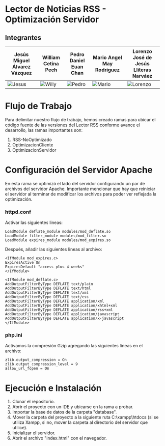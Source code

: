 # Lector de Noticias RSS - Optimización Servidor

## Integrantes

| Jesús Miguel Álvarez Vázquez            | William Cetina Pech                        | Pedro Daniel Euan Chan                     | Mario Angel May Rodriguez                  | Lorenzo José de Jesús Lliteras Narváez      |
| ------------------------------------------ | ------------------------------------------ | ------------------------------------------ | ------------------------------------------ | ---------------------------------------------- |
| ![Jesus](https://i.ibb.co/3TQ7XtP/Jesus.jpg) | ![Willy](https://i.ibb.co/xqqpgGS/Willy.jpg) | ![Pedro](https://i.ibb.co/x65hvnb/Pedro.jpg) | ![Mario](https://i.ibb.co/k5cwtgm/Mario.jpg) | ![Lorenzo](https://i.ibb.co/zSsQBGQ/Lorenzo.jpg) |

# Flujo de Trabajo

Para delimitar nuestro flujo de trabajo, hemos creado ramas para ubicar el código fuente de las versiones del Lector RSS conforme avance el desarrollo, las ramas importantes son:

1. RSS-NoOptimizado
2. OptimizacionCliente
3. OptimizacionServidor

# Configuración del Servidor Apache

En esta rama se optimizó el lado del servidor configurando un par de archivos del servidor Apache. Importante mencionar que hay que reiniciar el servidor al terminar de modificar los archivos para poder ver reflejada la optimización.

### httpd.conf

Activar las siguientes lineas:

```
LoadModule deflate_module modules/mod_deflate.so
LoadModule filter_module modules/mod_filter.so
LoadModule expires_module modules/mod_expires.so
```

Después, añadir las siguientes lineas al archivo:

```
<IfModule mod_expires.c>
ExpiresActive On
ExpiresDefault "access plus 4 weeks"
</IfModule>

<IfModule mod_deflate.c>
AddOutputFilterByType DEFLATE text/plain
AddOutputFilterByType DEFLATE text/html
AddOutputFilterByType DEFLATE text/xml
AddOutputFilterByType DEFLATE text/css
AddOutputFilterByType DEFLATE application/xml
AddOutputFilterByType DEFLATE application/xhtml+xml
AddOutputFilterByType DEFLATE application/rss+xml
AddOutputFilterByType DEFLATE application/javascript
AddOutputFilterByType DEFLATE application/x-javascript
</IfModule>
```

### php.ini

Activamos la compresión Gzip agregando las siguientes líneas en el archivo:

```
zlib.output_compression = On
zlib.output_compression_level = 9
allow_url_fopen = On
```

# Ejecución e Instalación

1. Clonar el repositorio.
2. Abrir el proyecto con un IDE y ubicarse en la rama a probar.
3. Importar la base de datos de la carpeta "database".
4. Mover la carpeta del proyecto a la siguiente ruta C:\xampp\htdocs (si se utiliza Xampp, si no, mover la carpeta al directorio del servidor que utilice).
5. Inicializar el servidor.
6. Abrir el archivo "index.html" con el navegador.
